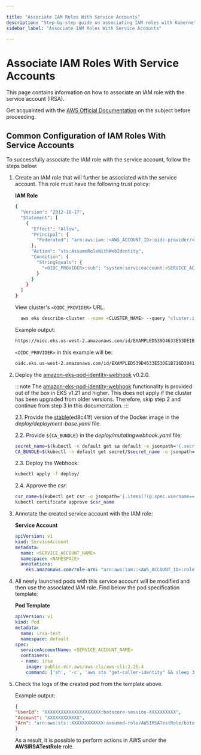 ```yaml
---

title: "Associate IAM Roles With Service Accounts"
description: "Step-by-step guide on associating IAM roles with Kubernetes service accounts in AWS EKS, including IAM role creation, pod identity webhook setup, and service account annotation."
sidebar_label: "Associate IAM Roles With Service Accounts"

---
```

<!-- markdownlint-disable MD025 -->

# Associate IAM Roles With Service Accounts

<head>
  <link rel="canonical" href="https://docs.kuberocketci.io/docs/operator-guide/infrastructure-providers/aws/enable-irsa" />
</head>

This page contains information on how to associate an IAM role with the service account (IRSA).

Get acquainted with the [AWS Official Documentation](https://docs.aws.amazon.com/eks/latest/userguide/iam-roles-for-service-accounts-technical-overview.html) on the subject before proceeding.

## Common Configuration of IAM Roles With Service Accounts

To successfully associate the IAM role with the service account, follow the steps below:

1. Create an IAM role that will further be associated with the service account. This role must have the following trust policy:

   **IAM Role**

      ```bash
      {
        "Version": "2012-10-17",
        "Statement": [
          {
            "Effect": "Allow",
            "Principal": {
              "Federated": "arn:aws:iam::<AWS_ACCOUNT_ID>:oidc-provider/<OIDC_PROVIDER>"
            },
            "Action": "sts:AssumeRoleWithWebIdentity",
            "Condition": {
              "StringEquals": {
                "<OIDC_PROVIDER>:sub": "system:serviceaccount:<SERVICE_ACCOUNT_NAMESPACE>:<SERVICE_ACCOUNT_NAME>"
              }
            }
          }
        ]
      }
      ```

    View cluster's `<OIDC_PROVIDER>` URL.

      ```bash
        aws eks describe-cluster --name <CLUSTER_NAME> --query "cluster.identity.oidc.issuer" --output text
      ```

    Example output:

      ```bash
      https://oidc.eks.us-west-2.amazonaws.com/id/EXAMPLED539D4633E53DE1B716D3041E
      ```

    `<OIDC_PROVIDER>` in this example will be:

      ```bash
      oidc.eks.us-west-2.amazonaws.com/id/EXAMPLED539D4633E53DE1B716D3041E
      ```

2. Deploy the [amazon-eks-pod-identity-webhook](https://github.com/aws/amazon-eks-pod-identity-webhook/tree/master) v0.2.0.

    :::note
      The [amazon-eks-pod-identity-webhook](https://github.com/aws/amazon-eks-pod-identity-webhook/tree/master) functionality is provided out of the box in EKS v1.21 and higher. This does not apply if the cluster has been upgraded from older versions. Therefore, skip step 2 and continue from step 3 in this documentation.
    :::

    2.1. Provide the [stable](https://hub.docker.com/r/amazon/amazon-eks-pod-identity-webhook)(ed8c41f) version of the Docker image in the _deploy/deployment-base.yaml_ file.

    2.2. Provide `${CA_BUNDLE}` in the _deploy/mutatingwebhook.yaml_ file:

      ```bash
      secret_name=$(kubectl -n default get sa default -o jsonpath='{.secrets[0].name}') \
      CA_BUNDLE=$(kubectl -n default get secret/$secret_name -o jsonpath='{.data.ca\.crt}' | tr -d '\n')
      ```

    2.3. Deploy the Webhook:

      ```bash
      kubectl apply -f deploy/
      ```

    2.4. Approve the _csr_:

      ```bash
      csr_name=$(kubectl get csr -o jsonpath='{.items[?(@.spec.username=="system:serviceaccount:default:pod-identity-webhook")].metadata.name}')
      kubectl certificate approve $csr_name
      ```

3. Annotate the created service account with the IAM role:

    **Service Account**

      ```yaml
      apiVersion: v1
      kind: ServiceAccount
      metadata:
        name: <SERVICE_ACCOUNT_NAME>
        namespace: <NAMESPACE>
        annotations:
          eks.amazonaws.com/role-arn: "arn:aws:iam::<AWS_ACCOUNT_ID>:role/<IAM_ROLE_NAME>"
      ```

4. All newly launched pods with this service account will be modified and then use the associated IAM role. Find below the pod specification template:

   **Pod Template**

      ```yaml
      apiVersion: v1
      kind: Pod
      metadata:
        name: irsa-test
        namespace: default
      spec:
        serviceAccountName: <SERVICE_ACCOUNT_NAME>
        containers:
        - name: irsa
          image: public.ecr.aws/aws-cli/aws-cli:2.25.4
          command: ['sh', '-c', 'aws sts "get-caller-identity" && sleep 3600']
      ```

5. Check the logs of the created pod from the template above.

    Example output:

      ```json
      {
      "UserId": "XXXXXXXXXXXXXXXXXXXXX:botocore-session-XXXXXXXXXX",
      "Account": "XXXXXXXXXXXX",
      "Arn": "arn:aws:sts::XXXXXXXXXXXX:assumed-role/AWSIRSATestRole/botocore-session-XXXXXXXXXX"
      }
      ```

   As a result, it is possible to perform actions in AWS under the **AWSIRSATestRole** role.
